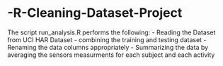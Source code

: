 # -R-Cleaning-Dataset-Project

The script run_analysis.R performs the following: 
	- Reading the Dataset from UCI HAR Dataset
	- combining the training and testing dataset
	- Renaming the data columns appropriately
	- Summarizing the data by averaging the sensors measurments for each subject and each activity 